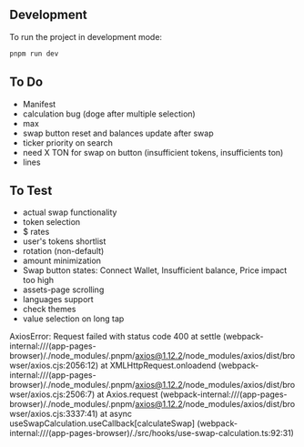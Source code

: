 ## Development

To run the project in development mode:

```bash
pnpm run dev
```

## To Do

+ Manifest
+ calculation bug (doge after multiple selection)
+ max
+ swap button reset and balances update after swap
+ ticker priority on search
+ need X TON for swap on button (insufficient tokens, insufficients ton)
+ lines

## To Test 

+ actual swap functionality
+ token selection
+ $ rates
+ user's tokens shortlist
+ rotation (non-default)
+ amount minimization
+ Swap button states: Connect Wallet, Insufficient balance, Price impact too high
+ assets-page scrolling
+ languages support
+ check themes
+ value selection on long tap

AxiosError: Request failed with status code 400
    at settle (webpack-internal:///(app-pages-browser)/./node_modules/.pnpm/axios@1.12.2/node_modules/axios/dist/browser/axios.cjs:2056:12)
    at XMLHttpRequest.onloadend (webpack-internal:///(app-pages-browser)/./node_modules/.pnpm/axios@1.12.2/node_modules/axios/dist/browser/axios.cjs:2506:7)
    at Axios.request (webpack-internal:///(app-pages-browser)/./node_modules/.pnpm/axios@1.12.2/node_modules/axios/dist/browser/axios.cjs:3337:41)
    at async useSwapCalculation.useCallback[calculateSwap] (webpack-internal:///(app-pages-browser)/./src/hooks/use-swap-calculation.ts:92:31)